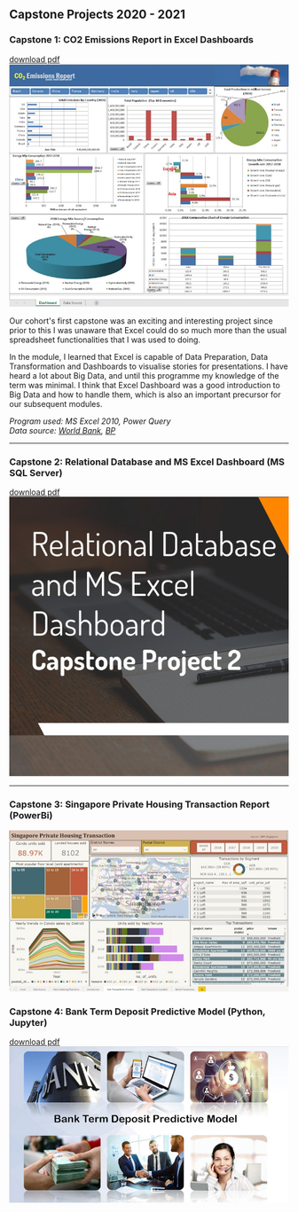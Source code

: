 ## Capstone Projects 2020 - 2021 

### Capstone 1: CO2 Emissions Report in Excel Dashboards 
[download pdf](pdf/capstone_two_co2_emissions_report.pdf)
<img src="images/capstone_one_edited.jpg?raw=true"/>
<p>Our cohort's first capstone was an exciting and interesting project since prior to this I was unaware that Excel could do so much more than the usual spreadsheet functionalities that I was used to doing. </p>
<p>In the module, I learned that Excel is capable of Data Preparation, Data Transformation and Dashboards to visualise stories for presentations. I have heard a lot about Big Data, and until this programme my knowledge of the term was minimal. I think that Excel Dashboard was a good introduction to Big Data and how to handle them, which is also an important precursor for our subsequent modules. </p>
<p><em>Program used: MS Excel 2010, Power Query</em><br>
  <em>Data source: <a href="https://data.worldbank.org/indicator/EN.ATM.CO2E.PC" target="_blank">World Bank</a>, <a href="https://data.worldbank.org/indicator/EN.ATM.CO2E.PC" target="_blank">BP</a></em>
</p>

---
### Capstone 2: Relational Database and MS Excel Dashboard (MS SQL Server)
[download pdf](pdf/capstone_two_newchic.pdf)
<img src="images/capstone_two_edited.jpg?raw=true"/>

---
### Capstone 3: Singapore Private Housing Transaction Report (PowerBi)
<img src="images/capstone_three_edited.jpg?raw=true"/>

### Capstone 4: Bank Term Deposit Predictive Model (Python, Jupyter)
[download pdf](pdf/capstone_four_bank.pptx.pdf)
<img src="images/capstone_four_edited.jpg?raw=true"/>
